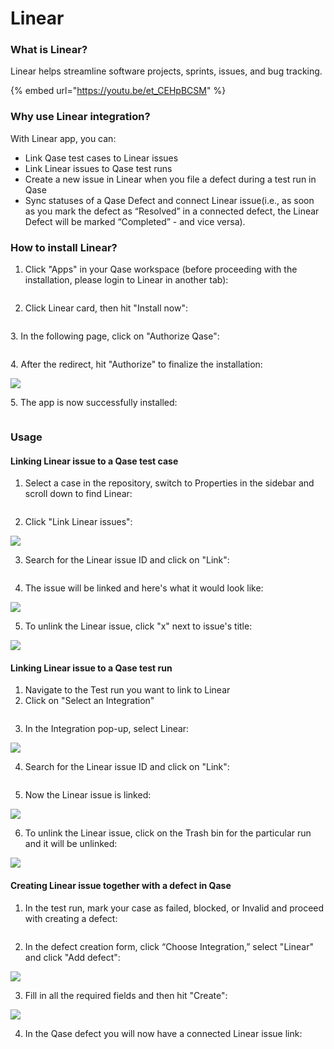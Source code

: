 # Linear

### What is Linear?

Linear helps streamline software projects, sprints, issues, and bug tracking.



{% embed url="https://youtu.be/et_CEHpBCSM" %}

### Why use Linear integration?

With Linear app, you can:

* Link Qase test cases to Linear issues
* Link Linear issues to Qase test runs
* Create a new issue in Linear when you file a defect during a test run in Qase
* Sync statuses of a Qase Defect and connect Linear issue(i.e., as soon as you mark the defect as “Resolved” in a connected defect, the Linear Defect will be marked “Completed” - and vice versa).

### How to install Linear? <a href="#h_36960bf8be" id="h_36960bf8be"></a>

1.  Click "Apps" in your Qase workspace (before proceeding with the installation, please login to Linear in another tab):



    <figure><img src="https://downloads.intercomcdn.com/i/o/683411874/eb1499b991f4f01b4e2e4293/image.png" alt=""><figcaption></figcaption></figure>
2. Click Linear card, then hit "Install now":

<figure><img src="https://downloads.intercomcdn.com/i/o/683412529/5443c9ad5c8d6e2cbb5e52c4/image.png" alt=""><figcaption></figcaption></figure>

3\. In the following page, click on "Authorize Qase":

<figure><img src="https://downloads.intercomcdn.com/i/o/683414052/b497fb67fc35adce83e8f2b4/image.png" alt=""><figcaption></figcaption></figure>

4\. After the redirect, hit "Authorize" to finalize the installation:

[![](https://downloads.intercomcdn.com/i/o/683414846/72ad1167e72fef7814b7a320/image.png)](https://downloads.intercomcdn.com/i/o/683414846/72ad1167e72fef7814b7a320/image.png)

5\. The app is now successfully installed:

<figure><img src="https://downloads.intercomcdn.com/i/o/683415389/35967b703d82d09af370087f/image.png" alt=""><figcaption></figcaption></figure>

### Usage <a href="#h_9a85cf0fc4" id="h_9a85cf0fc4"></a>

#### Linking Linear issue to a Qase test case

1. Select a case in the repository, switch to Properties in the sidebar and scroll down to find Linear:

<figure><img src="https://downloads.intercomcdn.com/i/o/683429087/074c687e5ac1e432dbd19d1d/image.png" alt=""><figcaption></figcaption></figure>

2. Click "Link Linear issues":

[![](https://downloads.intercomcdn.com/i/o/683429766/86d8620ff4772873190d4129/image.png)](https://downloads.intercomcdn.com/i/o/683429766/86d8620ff4772873190d4129/image.png)

3. Search for the Linear issue ID and click on "Link":

<figure><img src="https://downloads.intercomcdn.com/i/o/683430290/cb762c56ae7e12f76459b59d/image.png" alt=""><figcaption></figcaption></figure>

4. The issue will be linked and here's what it would look like:

[![](https://downloads.intercomcdn.com/i/o/683430844/26973029d5d1a87dd6a1fb61/image.png)](https://downloads.intercomcdn.com/i/o/683430844/26973029d5d1a87dd6a1fb61/image.png)

5. To unlink the Linear issue, click "x" next to issue's title:

[![](https://downloads.intercomcdn.com/i/o/683431461/527fe8b4b3dba24b0d441add/image.png)](https://downloads.intercomcdn.com/i/o/683431461/527fe8b4b3dba24b0d441add/image.png)

#### Linking Linear issue to a Qase test run

1. Navigate to the Test run you want to link to Linear
2. Click on "Select an Integration"

<figure><img src="https://downloads.intercomcdn.com/i/o/683451517/962271f776c4ec24ad0c7deb/image.png" alt=""><figcaption></figcaption></figure>

3. In the Integration pop-up, select Linear:

[![](https://downloads.intercomcdn.com/i/o/683451906/82da768433d0797635e4d094/image.png)](https://downloads.intercomcdn.com/i/o/683451906/82da768433d0797635e4d094/image.png)

4. Search for the Linear issue ID and click on "Link":

<figure><img src="https://downloads.intercomcdn.com/i/o/683430290/cb762c56ae7e12f76459b59d/image.png" alt=""><figcaption></figcaption></figure>

5. Now the Linear issue is linked:

[![](https://downloads.intercomcdn.com/i/o/683452901/0202682e8150c8534622c4fa/image.png)](https://downloads.intercomcdn.com/i/o/683452901/0202682e8150c8534622c4fa/image.png)

6. To unlink the Linear issue, click on the Trash bin for the particular run and it will be unlinked:

[![](https://downloads.intercomcdn.com/i/o/683453350/188feb6a0d3524e7e16a7f7c/image.png)](https://downloads.intercomcdn.com/i/o/683453350/188feb6a0d3524e7e16a7f7c/image.png)

#### Creating Linear issue together with a defect in Qase

1. In the test run, mark your case as failed, blocked, or Invalid and proceed with creating a defect:

<figure><img src="https://downloads.intercomcdn.com/i/o/683463948/f7db563ad9ff35309ded7cc6/image.png" alt=""><figcaption></figcaption></figure>

2. In the defect creation form, click “Choose Integration,” select "Linear" and click "Add defect":

[![](https://downloads.intercomcdn.com/i/o/683464557/d9d44d1443f3857b546866de/image.png)](https://downloads.intercomcdn.com/i/o/683464557/d9d44d1443f3857b546866de/image.png)

3. Fill in all the required fields and then hit "Create":

[![](https://downloads.intercomcdn.com/i/o/683465058/a8db13cca6a772a42c60d46f/image.png)](https://downloads.intercomcdn.com/i/o/683465058/a8db13cca6a772a42c60d46f/image.png)

4. In the Qase defect you will now have a connected Linear issue link:

<figure><img src="https://downloads.intercomcdn.com/i/o/683466642/ed4aa2eba8eb49921029f1a8/image.png" alt=""><figcaption></figcaption></figure>
